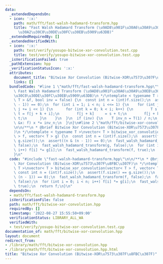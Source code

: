 ```yaml
---
data:
  _extendedDependsOn:
  - icon: ':x:'
    path: math/fft/fast-walsh-hadamard-transform.hpp
    title: "Fast Walsh Hadamard Transform (\u9AD8\u901F\u30A6\u30A9\u30EB\u30B7\u30E5\
      \u30A2\u30C0\u30DE\u30FC\u30EB\u5909\u63DB)"
  _extendedRequiredBy: []
  _extendedVerifiedWith:
  - icon: ':x:'
    path: test/verify/yosupo-bitwise-xor-convolution.test.cpp
    title: test/verify/yosupo-bitwise-xor-convolution.test.cpp
  _isVerificationFailed: true
  _pathExtension: hpp
  _verificationStatusIcon: ':x:'
  attributes:
    document_title: "Bitwise Xor Convolution (Bitwise-XOR\u7573\u307F\u8FBC\u307F)"
    links: []
  bundledCode: "#line 1 \"math/fft/fast-walsh-hadamard-transform.hpp\"\n/**\n * @brief\
    \ Fast Walsh Hadamard Transform (\u9AD8\u901F\u30A6\u30A9\u30EB\u30B7\u30E5\u30A2\
    \u30C0\u30DE\u30FC\u30EB\u5909\u63DB)\n */\ntemplate < typename T >\nvoid fast_walsh_hadamard_transform(vector<\
    \ T > &f, bool inv = false) {\n  const int n = (int)f.size();\n  assert((n & (n\
    \ - 1)) == 0);\n  for (int i = 1; i < n; i <<= 1) {\n    for (int j = 0; j < n;\
    \ j += i << 1) {\n      for (int k = 0; k < i; k++) {\n        T s = f[j + k],\
    \ t = f[j + k + i];\n        f[j + k]     = s + t;\n        f[j + k + i] = s -\
    \ t;\n      }\n    }\n  }\n  if (inv) {\n    T inv_n = T(1) / n;\n    for (auto\
    \ &x: f) x *= inv_n;\n  }\n}\n#line 2 \"math/fft/bitwise-xor-convolution.hpp\"\
    \n\n/**\n * @brief Bitwise Xor Convolution (Bitwise-XOR\u7573\u307F\u8FBC\u307F\
    )\n */\ntemplate < typename T >\nvector< T > bitwise_xor_convolution(vector< T\
    \ > f, vector< T > g) {\n  const int n = (int)f.size();\n  assert(f.size() ==\
    \ g.size());\n  assert((n & (n - 1)) == 0);\n  fast_walsh_hadamard_transform(f,\
    \ false);\n  fast_walsh_hadamard_transform(g, false);\n  for (int i = 0; i < n;\
    \ i++) f[i] *= g[i];\n  fast_walsh_hadamard_transform(f, true);\n  return f;\n\
    }\n"
  code: "#include \"fast-walsh-hadamard-transform.hpp\"\n\n/**\n * @brief Bitwise\
    \ Xor Convolution (Bitwise-XOR\u7573\u307F\u8FBC\u307F)\n */\ntemplate < typename\
    \ T >\nvector< T > bitwise_xor_convolution(vector< T > f, vector< T > g) {\n \
    \ const int n = (int)f.size();\n  assert(f.size() == g.size());\n  assert((n &\
    \ (n - 1)) == 0);\n  fast_walsh_hadamard_transform(f, false);\n  fast_walsh_hadamard_transform(g,\
    \ false);\n  for (int i = 0; i < n; i++) f[i] *= g[i];\n  fast_walsh_hadamard_transform(f,\
    \ true);\n  return f;\n}\n"
  dependsOn:
  - math/fft/fast-walsh-hadamard-transform.hpp
  isVerificationFile: false
  path: math/fft/bitwise-xor-convolution.hpp
  requiredBy: []
  timestamp: '2022-08-27 15:55:50+09:00'
  verificationStatus: LIBRARY_ALL_WA
  verifiedWith:
  - test/verify/yosupo-bitwise-xor-convolution.test.cpp
documentation_of: math/fft/bitwise-xor-convolution.hpp
layout: document
redirect_from:
- /library/math/fft/bitwise-xor-convolution.hpp
- /library/math/fft/bitwise-xor-convolution.hpp.html
title: "Bitwise Xor Convolution (Bitwise-XOR\u7573\u307F\u8FBC\u307F)"
---
```

